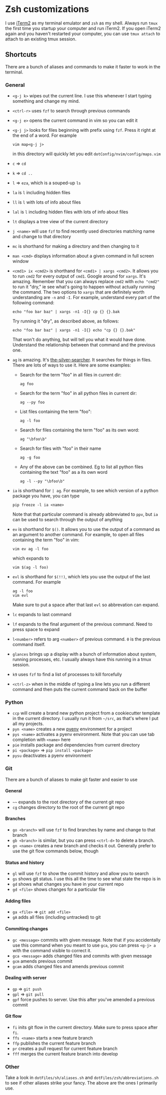 # Zsh customizations

I use [iTerm2](https://www.iterm2.com/) as my terminal emulator and `zsh` as my
shell. Always run `tmux` the first time you startup your computer and run
iTerm2. If you open iTerm2 again and you haven't restarted your computer, you
can use `tmux attach` to attach to an existing tmux session.

## Shortcuts

There are a bunch of aliases and commands to make it faster to work in the
terminal.

### General

- `<g-j k>` wipes out the current line. I use this whenever I start typing
  something and change my mind.
- `<ctrl-r>` uses `fzf` to search through previous commands
- `<g-j e>` opens the current command in vim so you can edit it
- `<g-j j>` looks for files beginning with prefix using `fzf`. Press it right
  at the end of a word. For example

  ```
  vim map<g-j j>
  ```

  in this directory will quickly let you edit `dotConfig/nvim/config/maps.vim`

- `c` => `cd`
- `k` => `cd ..`
- `l` => `eza`, which is a souped-up `ls`
- `la` is `l` including hidden files
- `ll` is `l` with lots of info about files
- `lal` is `l` including hidden files with lots of info about files
- `lt` displays a tree view of the current directory
- `j <name>` will use `fzf` to find recently used directories matching name and
  change to that directory
- `mc` is shorthand for making a directory and then changing to it
- `man <cmd>` displays information about a given command in full screen window
- `<cmd1> ix <cmd2>` is shorthand for `<cmd1> | xargs <cmd2>`. It allows you
  to run `cmd2` for every output of `cmd1`. Google around for `xargs`. It's
  amazing. Remember that you can always replace `cmd2` with `echo "cmd2"` to
  run it "dry," ie see what's going to happen without actually running the
  command. The two options to `xargs` that are definitely worth understanding
  are `-n` and `-I`. For example, understand every part of the following
  command:

  ```
  echo "foo bar baz" | xargs -n1 -I{} cp {} {}.bak
  ```

  Try running it "dry", as described above, as follows:

  ```
  echo "foo bar baz" | xargs -n1 -I{} echo "cp {} {}.bak"
  ```

  That won't do anything, but will tell you what it would have done.
  Understand the relationship between that command and the previous one.

- `ag` is amazing. It's
  [the-silver-searcher](https://github.com/ggreer/the_silver_searcher). It
  searches for things in files. There are lots of ways to use it. Here are
  some examples:

  - Search for the term "foo" in all files in current dir:
    ```
    ag foo
    ```
  - Search for the term "foo" in all python files in current dir:
    ```
    ag --py foo
    ```
  - List files containing the term "foo":
    ```
    ag -l foo
    ```
  - Search for files containing the term "foo" as its own word:
    ```
    ag "\bfoo\b"
    ```
  - Search for files with "foo" in their name
    ```
    ag -g foo
    ```
  - Any of the above can be combined. Eg to list all python files containing
    the text "foo" as a its own word

    ```
    ag -l --py "\bfoo\b"
    ```

- `ia` is shorthand for `| ag`. For example, to see which version of a python
  package you have, you can type

  ```
  pip freeze -l ia <name>
  ```

  Note that that particular command is already abbreviated to `ppv`, but `ia`
  can be used to search through the output of anything

- `ev` is shorthand for `$()`. It allows you to use the output of a command
  as an argument to another command. For example, to open all files containing
  the term "foo" in vim:

  ```
  vim ev ag -l foo
  ```

  which expands to

  ```
  vim $(ag -l foo)
  ```

- `evl` is shorthand for `$(!!)`, which lets you use the output of the last
  command. For example

  ```
  ag -l foo
  vim evl
  ```

  Make sure to put a space after that last `evl` so abbrevation can expand.

- `lc` expands to last command
- `lf` expands to the final argument of the previous command. Need to press
  space to expand
- `l<number>` refers to arg `<number>` of previous command. `0` is the
  previous command itself.
- `glances` brings up a display with a bunch of information about system,
  running processes, etc. I usually always have this running in a tmux
  session.
- `k9` uses `fzf` to find a list of processes to kill forcefully
- `<ctrl-z>` when in the middle of typing a line lets you run a different
  command and then puts the current command back on the buffer

### Python

- `ccp` will create a brand new python project from a cookiecutter template in
  the current directory. I usually run it from `~/src`, as that's where I put
  all my projects.
- `pyn <name>` creates a new [pyenv](https://github.com/yyuu/pyenv-virtualenv)
  environment for a project
- `pys <name>` activates a pyenv environment. Note that you can use tab
  completion with `<name>` here
- `pie` installs package and dependencies from current directory
- `pi <package>` => `pip install <package>`
- `pysu` deactivates a pyenv environment

### Git

There are a bunch of aliases to make git faster and easier to use

#### General

- `~~` expands to the root directory of the current git repo
- `cg` changes directory to the root of the current git repo

#### Branches

- `go <branch>` will use `fzf` to find branches by name and change to that
  branch
- `gb <branch>` is similar, but you can press `<ctrl-d>` to delete a branch.
- `gn <name>` creates a new branch and checks it out. Generally prefer to use
  the git flow commands below, though

#### Status and history

- `gl` will use `fzf` to show the commit history and allow you to search
- `gs` shows git status. I use this all the time to see what state the repo is
  in
- `gd` shows what changes you have in your current repo
- `gd <file>` shows changes for a particular file

#### Adding files

- `ga <file>` => `git add <file>`
- `gA` adds all files (including untracked) to git

#### Commiting changes

- `gc <message>` commits with given message. Note that if you accidentally use
  this command when you meant to use `gca`, you can press `<g-j> a` with the
  command visible to correct it.
- `gca <message>` adds changed files and commits with given message
- `gcm` amends previous commit
- `gcam` adds changed files and amends previous commit

#### Dealing with server

- `gp` => `git push`
- `gpl` => `git pull`
- `gpf` force pushes to server. Use this after you've amended a previous
  commit

#### Git flow

- `fi` inits git flow in the current directory. Make sure to press space after
  `fi`.
- `ffs <name>` starts a new feature branch
- `ffp` publishes the current feature branch
- `pr` creates a pull request for current feature branch
- `fff` merges the current feature branch into develop

### Other

Take a look in `dotFiles/sh/aliases.sh` and `dotFiles/zsh/abbreviations.sh` to
see if other aliases strike your fancy. The above are the ones I primarily
use.
